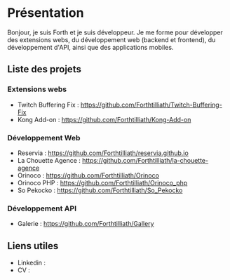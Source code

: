 # Présentation

Bonjour, je suis Forth et je suis développeur. Je me forme pour développer des extensions webs, du développement web (backend et frontend), du développement d'API,  ainsi que des applications mobiles.

## Liste des projets

### Extensions webs

- Twitch Buffering Fix : https://github.com/Forthtilliath/Twitch-Buffering-Fix
- Kong Add-on : https://github.com/Forthtilliath/Kong-Add-on

### Développement Web

- Reservia : https://github.com/Forthtilliath/reservia.github.io
- La Chouette Agence : https://github.com/Forthtilliath/la-chouette-agence
- Orinoco : https://github.com/Forthtilliath/Orinoco
- Orinoco PHP : https://github.com/Forthtilliath/Orinoco_php
- So Pekocko : https://github.com/Forthtilliath/So_Pekocko

### Développement API

- Galerie : https://github.com/Forthtilliath/Gallery

## Liens utiles

- Linkedin : 
- CV : 
